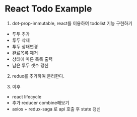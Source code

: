 # React Todo Example

1. dot-prop-immutable, react를 이용하여 todolist 기능 구현하기
  * 투두 추가
  * 투두 삭제
  * 투두 상태변경
  * 완료목록 제거
  * 상태에 따른 목록 출력
  * 남은 투두 갯수 갱신

2. redux를 추가하여 분리한다.

3. 이후
* react lifecycle
* 추가 reducer combine해보기
* axios + redux-saga 로 api 호출 후 state 갱신

